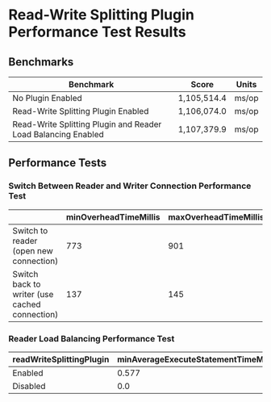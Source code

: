 # Read-Write Splitting Plugin Performance Test Results

## Benchmarks
| Benchmark                                                     | Score       | Units |
|---------------------------------------------------------------|-------------|-------|
| No Plugin Enabled                                             | 1,105,514.4 | ms/op |
| Read-Write Splitting Plugin Enabled                           | 1,106,074.0 | ms/op |
| Read-Write Splitting Plugin and Reader Load Balancing Enabled | 1,107,379.9 | ms/op |

## Performance Tests

### Switch Between Reader and Writer Connection Performance Test
|                                               | minOverheadTimeMillis | maxOverheadTimeMillis | avgOverheadTimeMillis |
|-----------------------------------------------|-----------------------|-----------------------|-----------------------|
| Switch to reader (open new connection)        | 773                   | 901                   | 804                   |
| Switch back to writer (use cached connection) | 137                   | 145                   | 141                   |


### Reader Load Balancing Performance Test
| readWriteSplittingPlugin | minAverageExecuteStatementTimeMillis | maxAverageExecuteStatementTimeMillis | avgExecuteStatementTimeMillis |
|--------------------------|--------------------------------------|--------------------------------------|-------------------------------|
| Enabled                  | 0.577                                | 60.7                                 | 1.716                         |
| Disabled                 | 0.0                                  | 1.58                                 | 0.001                         |
